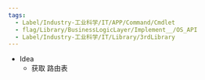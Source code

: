 ```yaml
---
tags:
  - Label/Industry-工业科学/IT/APP/Command/Cmdlet
  - flag/Library/BusinessLogicLayer/Implement__/OS_API
  - Label/Industry-工业科学/IT/Library/3rdLibrary
---
```


- Idea
    - 获取 路由表
